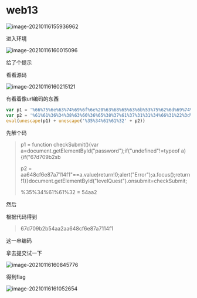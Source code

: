 # web13

![image-20210116155936962](../../../image/image-20210116155936962.png)

进入环境

![image-20210116160015096](../../../image/image-20210116160015096.png)

给了个提示

看看源码

![image-20210116160215121](../../../image/image-20210116160215121.png)

有看着像url编码的东西

```js
var p1 = '%66%75%6e%63%74%69%6f%6e%20%63%68%65%63%6b%53%75%62%6d%69%74%28%29%7b%76%61%72%20%61%3d%64%6f%63%75%6d%65%6e%74%2e%67%65%74%45%6c%65%6d%65%6e%74%42%79%49%64%28%22%70%61%73%73%77%6f%72%64%22%29%3b%69%66%28%22%75%6e%64%65%66%69%6e%65%64%22%21%3d%74%79%70%65%6f%66%20%61%29%7b%69%66%28%22%36%37%64%37%30%39%62%32%62'
var p2 = '%61%61%36%34%38%63%66%36%65%38%37%61%37%31%31%34%66%31%22%3d%3d%61%2e%76%61%6c%75%65%29%72%65%74%75%72%6e%21%30%3b%61%6c%65%72%74%28%22%45%72%72%6f%72%22%29%3b%61%2e%66%6f%63%75%73%28%29%3b%72%65%74%75%72%6e%21%31%7d%7d%64%6f%63%75%6d%65%6e%74%2e%67%65%74%45%6c%65%6d%65%6e%74%42%79%49%64%28%22%6c%65%76%65%6c%51%75%65%73%74%22%29%2e%6f%6e%73%75%62%6d%69%74%3d%63%68%65%63%6b%53%75%62%6d%69%74%3b'
eval(unescape(p1) + unescape('%35%34%61%61%32' + p2))

```

先解个码

> p1 = function checkSubmit(){var a=document.getElementById("password");if("undefined"!=typeof a){if("67d709b2sb
>
> p2 = aa648cf6e87a7114f1"==a.value)return!0;alert("Error");a.focus();return!1}}document.getElementById("levelQuest").onsubmit=checkSubmit;
>
> %35%34%61%61%32 = 54aa2

然后

根据代码得到

> 67d709b2b54aa2aa648cf6e87a7114f1

这一串编码

拿去提交试一下

![image-20210116160845776](../../../image/image-20210116160845776.png)

得到flag

![image-20210116161052654](../../../image/image-20210116161052654.png)

